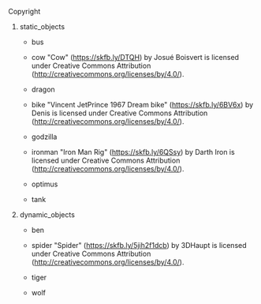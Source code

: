 Copyright

1. static_objects
	- bus
	- cow
		"Cow" (https://skfb.ly/DTQH) by Josué Boisvert is licensed under Creative Commons Attribution (http://creativecommons.org/licenses/by/4.0/).
		
	- dragon
	- bike 
		"Vincent JetPrince 1967 Dream bike" (https://skfb.ly/6BV6x) by Denis is licensed under Creative Commons Attribution (http://creativecommons.org/licenses/by/4.0/).
	
	- godzilla
	- ironman
		"Iron Man Rig" (https://skfb.ly/6QSsy) by Darth Iron is licensed under Creative Commons Attribution (http://creativecommons.org/licenses/by/4.0/).
		
	- optimus 
	- tank

2. dynamic_objects
	- ben
	- spider
		"Spider" (https://skfb.ly/5jih2f1dcb) by 3DHaupt is licensed under Creative Commons Attribution (http://creativecommons.org/licenses/by/4.0/).
	
	- tiger
	- wolf